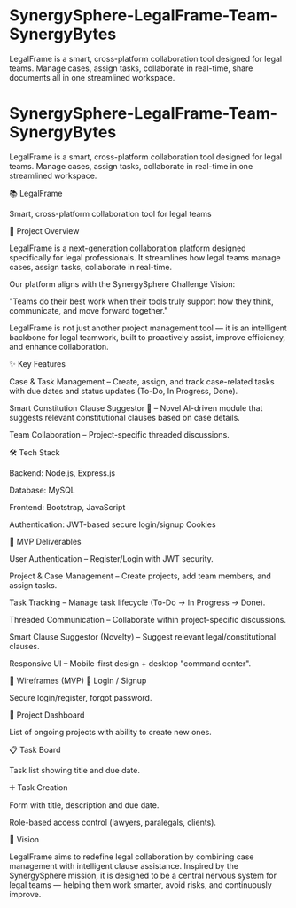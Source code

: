 # SynergySphere-LegalFrame-Team-SynergyBytes
LegalFrame is a smart, cross-platform collaboration tool designed for legal teams. Manage cases, assign tasks, collaborate in real-time, share documents all in one streamlined workspace.

# SynergySphere-LegalFrame-Team-SynergyBytes
LegalFrame is a smart, cross-platform collaboration tool designed for legal teams. Manage cases, assign tasks, collaborate in real-time in one streamlined workspace.


📚 LegalFrame

Smart, cross-platform collaboration tool for legal teams

🚀 Project Overview

LegalFrame is a next-generation collaboration platform designed specifically for legal professionals. It streamlines how legal teams manage cases, assign tasks, collaborate in real-time.

Our platform aligns with the SynergySphere Challenge Vision:

"Teams do their best work when their tools truly support how they think, communicate, and move forward together."

LegalFrame is not just another project management tool — it is an intelligent backbone for legal teamwork, built to proactively assist, improve efficiency, and enhance collaboration.

✨ Key Features

Case & Task Management – Create, assign, and track case-related tasks with due dates and status updates (To-Do, In Progress, Done).

Smart Constitution Clause Suggestor 🧠 – Novel AI-driven module that suggests relevant constitutional clauses based on case details.

Team Collaboration – Project-specific threaded discussions.


🛠️ Tech Stack

Backend: Node.js, Express.js

Database: MySQL

Frontend: Bootstrap, JavaScript

Authentication: JWT-based secure login/signup Cookies


🎯 MVP Deliverables

User Authentication – Register/Login with JWT security.

Project & Case Management – Create projects, add team members, and assign tasks.

Task Tracking – Manage task lifecycle (To-Do → In Progress → Done).

Threaded Communication – Collaborate within project-specific discussions.

Smart Clause Suggestor (Novelty) – Suggest relevant legal/constitutional clauses.

Responsive UI – Mobile-first design + desktop "command center".

📱 Wireframes (MVP)
🔑 Login / Signup

Secure login/register, forgot password.

📂 Project Dashboard

List of ongoing projects with ability to create new ones.

📋 Task Board

Task list showing title and due date.

➕ Task Creation

Form with title, description and due date.

Role-based access control (lawyers, paralegals, clients).

🌟 Vision

LegalFrame aims to redefine legal collaboration by combining case management with intelligent clause assistance. Inspired by the SynergySphere mission, it is designed to be a central nervous system for legal teams — helping them work smarter, avoid risks, and continuously improve.
